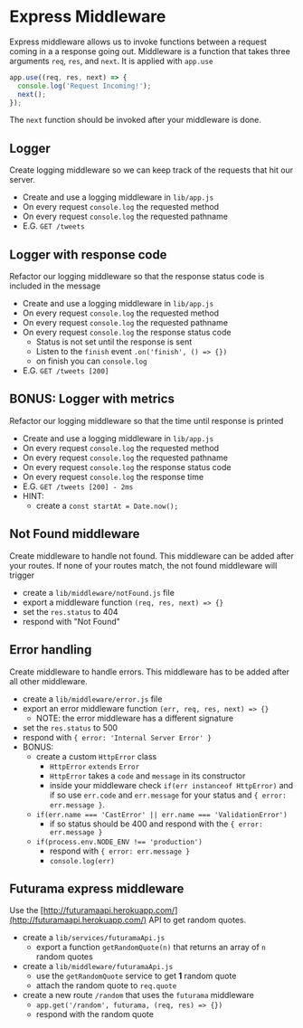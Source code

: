 # Express Middleware

Express middleware allows us to invoke functions between
a request coming in a a response going out. Middleware
is a function that takes three arguments `req`, `res`, and
`next`. It is applied with `app.use`

```js
app.use((req, res, next) => {
  console.log('Request Incoming!');
  next();
});
```

The `next` function should be invoked after your
middleware is done.

## Logger

Create logging middleware so we can keep track of the
requests that hit our server.

* Create and use a logging middleware in `lib/app.js`
* On every request `console.log` the requested method
* On every request `console.log` the requested pathname
* E.G. `GET /tweets`

## Logger with response code

Refactor our logging middleware so that the response
status code is included in the message

* Create and use a logging middleware in `lib/app.js`
* On every request `console.log` the requested method
* On every request `console.log` the requested pathname
* On every request `console.log` the response status code
  * Status is not set until the response is sent
  * Listen to the `finish` event `.on('finish', () => {})`
  * on finish you can `console.log`
* E.G. `GET /tweets [200]`

## BONUS: Logger with metrics

Refactor our logging middleware so that the time until
response is printed

* Create and use a logging middleware in `lib/app.js`
* On every request `console.log` the requested method
* On every request `console.log` the requested pathname
* On every request `console.log` the response status code
* On every request `console.log` the response time
* E.G. `GET /tweets [200] - 2ms`
* HINT:
  * create a `const startAt = Date.now();`

## Not Found middleware

Create middleware to handle not found. This middleware can be added after
your routes. If none of your routes match, the not found middleware will
trigger

* create a `lib/middleware/notFound.js` file
* export a middleware function `(req, res, next) => {}`
* set the `res.status` to 404
* respond with "Not Found"

## Error handling

Create middleware to handle errors. This middleware has to be added after
all other middleware.

* create a `lib/middleware/error.js` file
* export an error middleware function `(err, req, res, next) => {}`
  * NOTE:  the error middleware has a different signature
* set the `res.status` to 500
* respond with `{ error: 'Internal Server Error' }`
* BONUS:
  * create a custom `HttpError` class
    * `HttpError` `extends` `Error`
    * `HttpError` takes a `code` and `message` in its constructor
    * inside your middleware check `if(err instanceof HttpError)`
      and if so use `err.code` and `err.message` for your status and
      `{ error: err.message }`.
  * `if(err.name === 'CastError' || err.name === 'ValidationError')`
    * if so status should be 400 and respond with the `{ error: err.message }`
  * `if(process.env.NODE_ENV !== 'production')`
    * respond with `{ error: err.message }`
    * `console.log(err)`

## Futurama express middleware

Use the [http://futuramaapi.herokuapp.com/](http://futuramaapi.herokuapp.com/) API to get random quotes.

* create a `lib/services/futuramaApi.js`
  * export a function `getRandomQuote(n)` that returns an array of `n` random quotes
* create a `lib/middleware/futuramaApi.js`
  * use the `getRandomQuote` service to get **1** random quote
  * attach the random quote to `req.quote`
* create a new route `/random` that uses the `futurama` middleware
  * `app.get('/random', futurama, (req, res) => {})`
  * respond with the random quote
